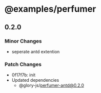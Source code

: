 # @examples/perfumer

## 0.2.0

### Minor Changes

- seperate antd extention

### Patch Changes

- 0f17f7b: init
- Updated dependencies
  - @glory-js/perfumer-antd@0.2.0
